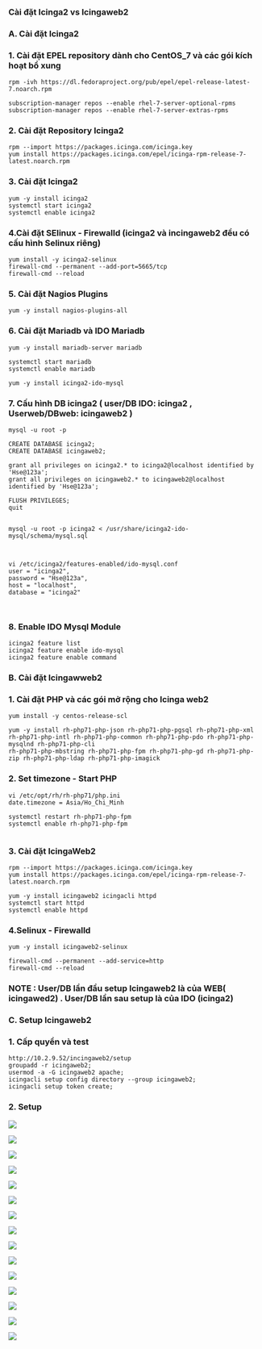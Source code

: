 ### Cài đặt Icinga2 vs Icingaweb2

### A. Cài đặt Icinga2

### 1. Cài đặt  EPEL repository dành cho CentOS_7 và các gói kích  hoạt bổ xung

```
rpm -ivh https://dl.fedoraproject.org/pub/epel/epel-release-latest-7.noarch.rpm

subscription-manager repos --enable rhel-7-server-optional-rpms
subscription-manager repos --enable rhel-7-server-extras-rpms
```

### 2. Cài đặt Repository Icinga2
```
rpm --import https://packages.icinga.com/icinga.key
yum install https://packages.icinga.com/epel/icinga-rpm-release-7-latest.noarch.rpm
```
### 3. Cài đặt Icinga2

```
yum -y install icinga2
systemctl start icinga2
systemctl enable icinga2
```
### 4.Cài đặt SElinux - Firewalld (icinga2 và incingaweb2 đều có cấu hình Selinux riêng)
```
yum install -y icinga2-selinux 
firewall-cmd --permanent --add-port=5665/tcp
firewall-cmd --reload
```

### 5. Cài đặt Nagios Plugins
` yum -y install nagios-plugins-all `

### 6. Cài đặt Mariadb và IDO Mariadb
```
yum -y install mariadb-server mariadb

systemctl start mariadb
systemctl enable mariadb

yum -y install icinga2-ido-mysql

```
### 7. Cấu hình DB icinga2 ( user/DB IDO: icinga2 , Userweb/DBweb: icingaweb2 )
```
mysql -u root -p

CREATE DATABASE icinga2;
CREATE DATABASE icingaweb2;

grant all privileges on icinga2.* to icinga2@localhost identified by 'Hse@123a';
grant all privileges on icingaweb2.* to icingaweb2@localhost identified by 'Hse@123a';

FLUSH PRIVILEGES;
quit


mysql -u root -p icinga2 < /usr/share/icinga2-ido-mysql/schema/mysql.sql



vi /etc/icinga2/features-enabled/ido-mysql.conf
user = "icinga2",
password = "Hse@123a",
host = "localhost",
database = "icinga2"



```

### 8. Enable IDO Mysql Module
```
icinga2 feature list
icinga2 feature enable ido-mysql
icinga2 feature enable command

```

### B. Cài đặt Icingawweb2
### 1. Cài đặt PHP và các gói mở rộng cho Icinga web2
```
yum install -y centos-release-scl

yum -y install rh-php71-php-json rh-php71-php-pgsql rh-php71-php-xml rh-php71-php-intl rh-php71-php-common rh-php71-php-pdo rh-php71-php-mysqlnd rh-php71-php-cli 
rh-php71-php-mbstring rh-php71-php-fpm rh-php71-php-gd rh-php71-php-zip rh-php71-php-ldap rh-php71-php-imagick
```

### 2. Set timezone - Start PHP
```
vi /etc/opt/rh/rh-php71/php.ini
date.timezone = Asia/Ho_Chi_Minh

systemctl restart rh-php71-php-fpm
systemctl enable rh-php71-php-fpm


```

### 3. Cài đặt IcingaWeb2
```
rpm --import https://packages.icinga.com/icinga.key
yum install https://packages.icinga.com/epel/icinga-rpm-release-7-latest.noarch.rpm

yum -y install icingaweb2 icingacli httpd
systemctl start httpd
systemctl enable httpd
```

### 4.Selinux - Firewalld

```
yum -y install icingaweb2-selinux

firewall-cmd --permanent --add-service=http
firewall-cmd --reload
```

### NOTE : User/DB lần đầu setup Icingaweb2 là của WEB( icingawed2) . User/DB lần sau setup là của IDO (icinga2) 



### C. Setup Icingaweb2
### 1. Cấp quyền và test
```
http://10.2.9.52/incingaweb2/setup
groupadd -r icingaweb2;
usermod -a -G icingaweb2 apache;
icingacli setup config directory --group icingaweb2;
icingacli setup token create;

```
### 2. Setup

![](../images/44.png)

![](../images/45.png)

![](../images/46.png)

![](../images/47.png)

![](../images/48.png)

![](../images/49.png)

![](../images/50.png)

![](../images/51.png)

![](../images/52.png)

![](../images/53.png)

![](../images/54.png)

![](../images/55.png)

![](../images/56.png)

![](../images/57.png)

![](../images/58.png)






